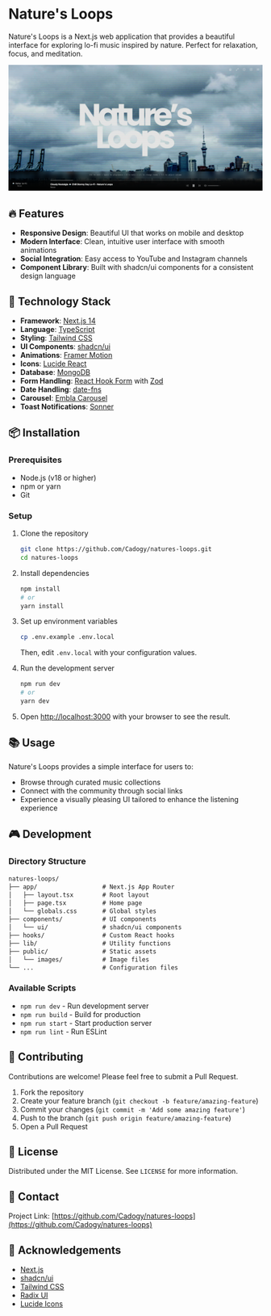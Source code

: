 # Nature's Loops

Nature's Loops is a Next.js web application that provides a beautiful interface for exploring lo-fi music inspired by nature. Perfect for relaxation, focus, and meditation.

![Nature's Loops](public/images/git_demo.png)

## 🔥 Features

- **Responsive Design**: Beautiful UI that works on mobile and desktop
- **Modern Interface**: Clean, intuitive user interface with smooth animations
- **Social Integration**: Easy access to YouTube and Instagram channels
- **Component Library**: Built with shadcn/ui components for a consistent design language

## 🚀 Technology Stack

- **Framework**: [Next.js 14](https://nextjs.org/)
- **Language**: [TypeScript](https://www.typescriptlang.org/)
- **Styling**: [Tailwind CSS](https://tailwindcss.com/)
- **UI Components**: [shadcn/ui](https://ui.shadcn.com/)
- **Animations**: [Framer Motion](https://www.framer.com/motion/)
- **Icons**: [Lucide React](https://lucide.dev/)
- **Database**: [MongoDB](https://www.mongodb.com/)
- **Form Handling**: [React Hook Form](https://react-hook-form.com/) with [Zod](https://github.com/colinhacks/zod)
- **Date Handling**: [date-fns](https://date-fns.org/)
- **Carousel**: [Embla Carousel](https://www.embla-carousel.com/)
- **Toast Notifications**: [Sonner](https://sonner.emilkowal.ski/)

## 📦 Installation

### Prerequisites

- Node.js (v18 or higher)
- npm or yarn
- Git

### Setup

1. Clone the repository
   ```bash
   git clone https://github.com/Cadogy/natures-loops.git
   cd natures-loops
   ```

2. Install dependencies
   ```bash
   npm install
   # or
   yarn install
   ```

3. Set up environment variables
   ```bash
   cp .env.example .env.local
   ```
   Then, edit `.env.local` with your configuration values.

4. Run the development server
   ```bash
   npm run dev
   # or
   yarn dev
   ```

5. Open [http://localhost:3000](http://localhost:3000) with your browser to see the result.

## 📚 Usage

Nature's Loops provides a simple interface for users to:

- Browse through curated music collections
- Connect with the community through social links
- Experience a visually pleasing UI tailored to enhance the listening experience

## 🎮 Development

### Directory Structure

```
natures-loops/
├── app/                  # Next.js App Router
│   ├── layout.tsx        # Root layout
│   ├── page.tsx          # Home page
│   └── globals.css       # Global styles
├── components/           # UI components
│   └── ui/               # shadcn/ui components
├── hooks/                # Custom React hooks
├── lib/                  # Utility functions
├── public/               # Static assets
│   └── images/           # Image files
└── ...                   # Configuration files
```

### Available Scripts

- `npm run dev` - Run development server
- `npm run build` - Build for production
- `npm run start` - Start production server
- `npm run lint` - Run ESLint

## 🤝 Contributing

Contributions are welcome! Please feel free to submit a Pull Request.

1. Fork the repository
2. Create your feature branch (`git checkout -b feature/amazing-feature`)
3. Commit your changes (`git commit -m 'Add some amazing feature'`)
4. Push to the branch (`git push origin feature/amazing-feature`)
5. Open a Pull Request

## 📝 License

Distributed under the MIT License. See `LICENSE` for more information.

## 📧 Contact

Project Link: [https://github.com/Cadogy/natures-loops](https://github.com/Cadogy/natures-loops)

## 🙏 Acknowledgements

- [Next.js](https://nextjs.org/)
- [shadcn/ui](https://ui.shadcn.com/)
- [Tailwind CSS](https://tailwindcss.com/)
- [Radix UI](https://radix-ui.com/)
- [Lucide Icons](https://lucide.dev/) 